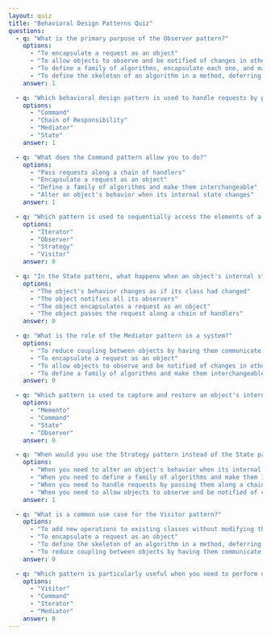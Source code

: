 ```yaml
---
layout: quiz
title: "Behavioral Design Patterns Quiz"
questions:
  - q: "What is the primary purpose of the Observer pattern?"
    options:
      - "To encapsulate a request as an object"
      - "To allow objects to observe and be notified of changes in other objects"
      - "To define a family of algorithms, encapsulate each one, and make them interchangeable"
      - "To define the skeleton of an algorithm in a method, deferring some steps to subclasses"
    answer: 1

  - q: "Which behavioral design pattern is used to handle requests by passing them along a chain of handlers?"
    options:
      - "Command"
      - "Chain of Responsibility"
      - "Mediator"
      - "State"
    answer: 1

  - q: "What does the Command pattern allow you to do?"
    options:
      - "Pass requests along a chain of handlers"
      - "Encapsulate a request as an object"
      - "Define a family of algorithms and make them interchangeable"
      - "Alter an object's behavior when its internal state changes"
    answer: 1

  - q: "Which pattern is used to sequentially access the elements of a collection without exposing its underlying representation?"
    options:
      - "Iterator"
      - "Observer"
      - "Strategy"
      - "Visitor"
    answer: 0

  - q: "In the State pattern, what happens when an object's internal state changes?"
    options:
      - "The object's behavior changes as if its class had changed"
      - "The object notifies all its observers"
      - "The object encapsulates a request as an object"
      - "The object passes the request along a chain of handlers"
    answer: 0

  - q: "What is the role of the Mediator pattern in a system?"
    options:
      - "To reduce coupling between objects by having them communicate through a mediator object"
      - "To encapsulate a request as an object"
      - "To allow objects to observe and be notified of changes in other objects"
      - "To define a family of algorithms and make them interchangeable"
    answer: 0

  - q: "Which pattern is used to capture and restore an object's internal state without violating encapsulation?"
    options:
      - "Memento"
      - "Command"
      - "State"
      - "Observer"
    answer: 0

  - q: "When would you use the Strategy pattern instead of the State pattern?"
    options:
      - "When you need to alter an object's behavior when its internal state changes"
      - "When you need to define a family of algorithms and make them interchangeable"
      - "When you need to handle requests by passing them along a chain of handlers"
      - "When you need to allow objects to observe and be notified of changes in other objects"
    answer: 1

  - q: "What is a common use case for the Visitor pattern?"
    options:
      - "To add new operations to existing classes without modifying them"
      - "To encapsulate a request as an object"
      - "To define the skeleton of an algorithm in a method, deferring some steps to subclasses"
      - "To reduce coupling between objects by having them communicate through a mediator object"
    answer: 0

  - q: "Which pattern is particularly useful when you need to perform operations on elements of an object structure without modifying their classes?"
    options:
      - "Visitor"
      - "Command"
      - "Iterator"
      - "Mediator"
    answer: 0
---
```

